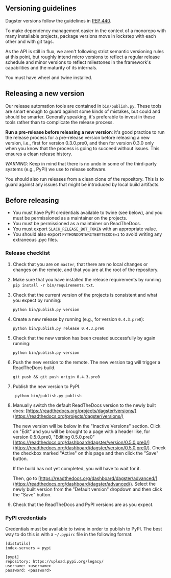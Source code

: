 ## Versioning guidelines

Dagster versions follow the guidelines in [PEP 440](https://www.python.org/dev/peps/pep-0440/).

To make dependency management easier in the context of a monorepo with many installable projects,
package versions move in lockstep with each other and with git tags.

As the API is still in flux, we aren't following strict semantic versioning rules at this point, but
roughly intend micro versions to reflect a regular release schedule and minor versions to reflect
milestones in the framework's capabilities and the maturity of its internals.

You must have wheel and twine installed.

## Releasing a new version

Our release automation tools are contained in `bin/publish.py`. These tools are smart enough to
guard against some kinds of mistakes, but could and should be smarter. Generally speaking, it's
preferable to invest in these tools rather than to complicate the release process.

**Run a pre-release before releasing a new version**: it's good practice to run the release process
for a pre-release version before releasing a new version, i.e., first for version 0.3.0.pre0, and
then for version 0.3.0 only when you know that the process is going to succeed without issues.
This ensures a clean release history.

_WARNING_: Keep in mind that there is no undo in some of the third-party systems (e.g., PyPI) we use to
release software.

You should also run releases from a clean clone of the repository. This is to guard against any
issues that might be introduced by local build artifacts.

## Before releasing
- You must have PyPI credentials available to twine (see below), and you must be permissioned as a
  maintainer on the projects.
- You must be permissioned as a maintainer on ReadTheDocs.
- You must export `SLACK_RELEASE_BOT_TOKEN` with an appropriate value.
- You should also export `PYTHONDONTWRITEBYTECODE=1` to avoid writing any extraneous .pyc files.

### Release checklist

1.  Check that you are on `master`, that there are no local changes or changes on the remote, and
    that you are at the root of the repository.

2.  Make sure that you have installed the release requirements by running
    `pip install -r bin/requirements.txt`.

3.  Check that the current version of the projects is consistent and what you expect by running:

        python bin/publish.py version

4.  Create a new release by running (e.g., for version `0.4.3.pre0`):

        python bin/publish.py release 0.4.3.pre0

5.  Check that the new version has been created successfully by again running:

        python bin/publish.py version

6.  Push the new version to the remote. The new version tag will trigger a ReadTheDocs build.

        git push && git push origin 0.4.3.pre0

7.  Publish the new version to PyPI.

         python bin/publish.py publish

8.  Manually switch the default ReadTheDocs version to the newly built docs:
    [https://readthedocs.org/projects/dagster/versions/](https://readthedocs.org/projects/dagster/versions/)

    The new version will be below in the "Inactive Versions" section. Click on "Edit" and you will
    be brought to a page with a header like, for version 0.5.0.pre0, "Editing 0.5.0.pre0"
    [https://readthedocs.org/dashboard/dagster/version/0.5.0.pre0/](https://readthedocs.org/dashboard/dagster/version/0.5.0.pre0/).
    Check the checkbox marked "Active" on this page and then click the "Save" button.

    If the build has not yet completed, you will have to wait for it.

    Then, go to
    [https://readthedocs.org/dashboard/dagster/advanced/](https://readthedocs.org/dashboard/dagster/advanced/).
    Select the newly built version from the "Default version" dropdown and then click the "Save"
    button.

9.  Check that the ReadTheDocs and PyPI versions are as you expect.

### PyPI credentials

Credentials must be available to twine in order to publish to PyPI. The best way to do this is
with a `~/.pypirc` file in the following format:

    [distutils]
    index-servers = pypi

    [pypi]
    repository: https://upload.pypi.org/legacy/
    username: <username>
    password: <password>
